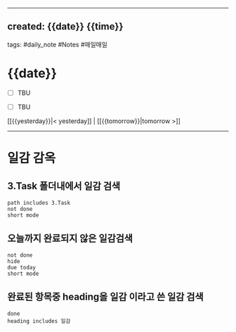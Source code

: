 
---  
created: {{date}} {{time}}  
---  
tags: #daily_note  #Notes #매일매일
  
# {{date}}  
- [ ] TBU  
- [ ] TBU  
  
  
[[{{yesterday}}|< yesterday]] | [[{{tomorrow}}|tomorrow >]]  
  
---  
# 일감 감옥  

## 3.Task 폴더내에서 일감 검색
```tasks  
path includes 3.Task  
not done  
short mode  
```

## 오늘까지 완료되지 않은 일감검색
```tasks  
not done
hide 
due today
short mode
```



## 완료된 항목중 heading을 일감 이라고 쓴 일감 검색
```tasks
done
heading includes 일감
```

